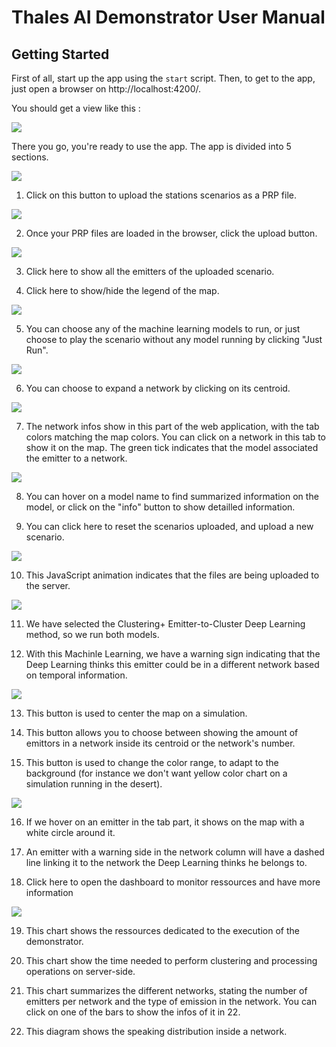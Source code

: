 # Thales AI Demonstrator User Manual

## Getting Started

First of all, start up the app using the `start` script. Then, to get to the app, just open a browser on http://localhost:4200/.

You should get a view like this :

<img src="./assets/welcome_screen.png" />

There you go, you're ready to use the app. The app is divided into 5 sections.

<img src="./assets/Capture1.png" />

1. Click on this button to upload the stations scenarios as a PRP file.

<img src="./assets/Capture2.png" />

2. Once your PRP files are loaded in the browser, click the upload button.

<img src="./assets/Capture3.png" />

3. Click here to show all the emitters of the uploaded scenario.

4. Click here to show/hide the legend of the map.

<img src="./assets/Capture4.png" />

5. You can choose any of the machine learning models to run, or just choose to play the scenario without any model running by clicking "Just Run".

<img src="./assets/Capture6.png" />

6. You can choose to expand a network by clicking on its centroid.

<img src="./assets/Capture7.png" />

7. The network infos show in this part of the web application, with the tab colors matching the map colors. You can click on a network in this tab to show it on the map. The green tick indicates that the model associated the emitter to a network.

<img src="./assets/Capture8.png" />

8. You can hover on a model name to find summarized information on the model, or click on the "info" button to show detailled information.

9. You can click here to reset the scenarios uploaded, and upload a new scenario.

<img src="./assets/Capture9.png" />

10. This JavaScript animation indicates that the files are being uploaded to the server.

<img src="./assets/Capture10.png" />

11. We have selected the Clustering+ Emitter-to-Cluster Deep Learning method, so we  run both models.

12. With this Machinle Learning, we have a warning sign indicating that the Deep Learning thinks this emitter could be in a different network based on temporal information.

<img src="./assets/Capture11.png" />

13. This button is used to center the map on a simulation.

14. This button allows you to choose between showing the amount of emittors in a network inside its centroid or the network's number.

15. This button is used to change the color range, to adapt to the background (for instance we don't want yellow color chart on a simulation running in the desert).

<img src="./assets/Capture12.png" />

16. If we hover on an emitter in the tab part, it shows on the map with a white circle around it.

17. An emitter with a warning side in the network column will have a dashed line linking it to the network the Deep Learning thinks he belongs to.

18. Click here to open the dashboard to monitor ressources and have more information

<img src="./assets/Capture13.png" />

19. This chart shows the ressources dedicated to the execution of the demonstrator.

20. This chart show the time needed to perform clustering and processing operations on server-side.

21. This chart summarizes the different networks, stating the number of emitters per network and the type of emission in the network. You can click on one of the bars to show the infos of it in 22. 

22. This diagram shows the speaking distribution inside a network. 





